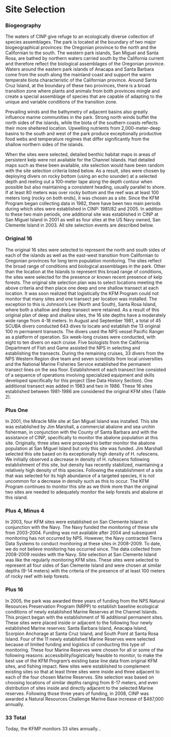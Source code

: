 
# Site Selection

### Biogeography 

The waters of CINP give refuge to an ecologically diverse collection of species assemblages. The park is located at the boundary of two major biogeographical provinces: the Oregonian province to the north and the Californian to the south. The western park islands, San Miguel and Santa Rosa, are bathed by northern waters carried south by the California current and therefore reflect the biological assemblages of the Oregonian province. Waters around the eastern park islands of Anacapa and Santa Barbara come from the south along the mainland coast and support the warm temperate biota characteristic of the Californian province. Around Santa Cruz Island, at the boundary of these two provinces, there is a broad transition zone where plants and animals from both provinces mingle and create a special assemblage of species that are capable of adapting to the unique and variable conditions of the transition zone.

Prevailing winds and the bathymetry of adjacent basins also greatly influence marine communities in the park. Strong north winds buffet the north sides of the islands, while the biota of the southern coasts reflects their more sheltered location. Upwelling nutrients from 2,000-meter-deep basins to the south and west of the park produce exceptionally productive food webs and temperature regimes that differ significantly from the shallow northern sides of the islands.

When the sites were selected, detailed benthic habitat maps in areas of persistent kelp were not available for the Channel Islands. Had detailed maps such as these been available, site selection would have been random with the site selection criteria listed below. As a result, sites were chosen by deploying divers on rocky bottom (using an echo sounder) at a selected depth and reeling out a 100-meter tape along the depth contour when possible but also maintaining a consistent heading, usually parallel to shore. If at least 80 meters was over rocky bottom and the reef was at least 100 meters long (rocky on both ends), it was chosen as a site.
Since the KFM Program began collecting data in 1982, there have been two main periods during which sites were established in CINP: 1981/82 and 2005. In addition to these two main periods, one additional site was established in CINP at San Miguel Island in 2001 as well as four sites at the US Navy owned, San Clemente Island in 2003. All site selection events are described below.

### Original 16

The original 16 sites were selected to represent the north and south sides of each of the islands as well as the east-west transition from Californian to Oregonian provinces for long term population monitoring. The sites reflect the broad range of conditions and biological assemblages in the park. Other than the location at the Islands to represent this broad range of conditions, the sites were selected for the presence or known recent presence of kelp forests. The original site selection plan was to select locations meeting the above criteria and then place one deep and one shallow transect at each location.  It was soon realized that logistically the KFM Program could not monitor that many sites and one transect per location was installed. The exception to this is Johnson’s Lee (North and South), Santa Rosa Island, where both a shallow and deep transect were retained. As a result of this original plan of deep and shallow sites, the 16 site depths have a moderately wide range from 4-18 meters.
In August and September 1981, a total of 45 SCUBA divers conducted 643 dives to locate and establish the 13 original 100 m permanent transects. The divers used the NPS vessel Pacific Ranger as a platform of operation. Six week-long cruises were conducted, with eight to ten divers on each cruise. Five biologists from the California Department of Fish and Game assisted the NPS in selecting and establishing the transects. During the remaining cruises, 33 divers from the NPS Western Region dive team and seven scientists from local universities and the National Marine Fisheries Service established the permanent transect lines on the sea floor. Establishment of each transect line consisted of a sequence of operations involving specialized equipment and skills developed specifically for this project (See Data History Section). One additional transect was added in 1983 and two in 1986. These 16 sites established between 1981-1986 are considered the original KFM sites (Table 2). 

### Plus One

In 2001, the Miracle Mile site at San Miguel Island was installed. This site was established by Jim Marshall, a commercial abalone and sea urchin fisherman, in conjunction with the County of Santa Barbara and with the assistance of CINP, specifically to monitor the abalone population at this site. Originally, three sites were proposed to better monitor the abalone population at San Miguel Island but only this site was funded. Jim Marshall selected this site based on its exceptionally high density of H. rufescens. We initially observed a decrease in density of H. rufescens following establishment of this site, but density has recently stabilized, maintaining a relatively high density of this species. Following the establishment of a site that was selected for its high abundance of a targeted species, it is not uncommon for a decrease in density such as this to occur. The KFM Program continues to monitor this site as we think more than the original two sites are needed to adequately monitor the kelp forests and abalone at this island.

### Plus 4, Minus 4

In 2003, four KFM sites were established on San Clemente Island in conjunction with the Navy.  The Navy funded the monitoring of these site from 2003-2004. Funding was not available after 2004 and subsequent monitoring has not occurred by NPS.  However, the Navy contracted Tierra Data Systems to conduct monitoring at these sites in 2008-2009. To date, we do not believe monitoring has occurred since. The data collected from 2008-2009 resides with the Navy. Site selection at San Clemente Island was like the regularly monitoring KFM sites. These sites were selected to represent all four sides of San Clemente Island and were chosen at similar depths (9-14 meters) with the criteria of the presence of at least 100 meters of rocky reef with kelp forests.

### Plus 16

In 2005, the park was awarded three years of funding from the NPS Natural Resources Preservation Program (NRPP) to establish baseline ecological conditions of newly established Marine Reserves at the Channel Islands. This project began with the establishment of 16 additional permanent sites. These sites were placed inside or adjacent to the following four newly established Marine reserves: Santa Barbara Island, Anacapa Island, Scorpion Anchorage at Santa Cruz Island, and South Point at Santa Rosa Island. Four of the 11 newly established Marine Reserves were selected because of limited funding and logistics of conducting this type of monitoring. These four Marine Reserves were chosen for all or some of the following reasons: accessibility/logistically feasible to monitor, to make the best use of the KFM Program’s existing base line data from original KFM sites, and fishing impact. New sites were established to complement existing sites so that at least three sites were inside and three adjacent to each of the four chosen Marine Reserves. Site selection was based on choosing locations of similar depths ranging from 8-17 meters, and even distribution of sites inside and directly adjacent to the selected Marine reserves. Following those three years of funding, in 2008, CINP was awarded a Natural Resources Challenge Marine Base increase of $487,000 annually.

### 33 Total

Today, the KFMP monitors 33 sites annually...

